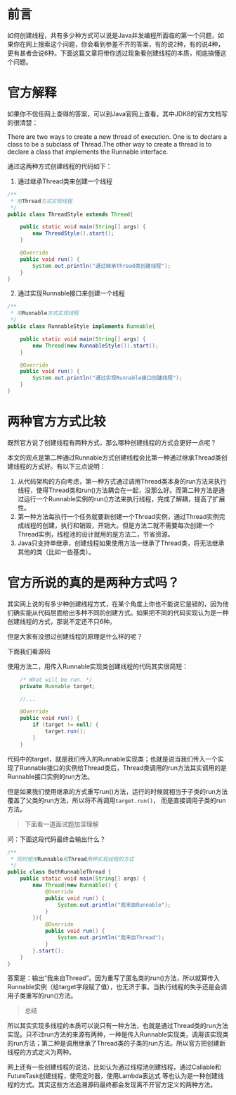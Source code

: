 # 前言

如何创建线程，共有多少种方式可以说是Java并发编程所面临的第一个问题，如果你在网上搜索这个问题，你会看到参差不齐的答案，有的说2种，有的说4种，更有甚者会说6种。下面这篇文章将带你透过现象看创建线程的本质，彻底搞懂这个问题。

# 官方解释

如果你不信任网上查得的答案，可以到Java官网上查看，其中JDK8的官方文档写的很清楚：

There are two ways to create a new thread of execution. One is to declare a class to be a subclass of Thread.The other way to create a thread is to declare a class that implements the Runnable interface.

通过这两种方式创建线程的代码如下：

1. 通过继承Thread类来创建一个线程

```java
/**
 * 用Thread方式实现线程
 */
public class ThreadStyle extends Thread{

    public static void main(String[] args) {
        new ThreadStyle().start();
    }

    @Override
    public void run() {
        System.out.println("通过继承Thread类创建线程");
    }
}
```

2. 通过实现Runnable接口来创建一个线程

```java
/**
 * 用Runnable方式实现线程
 */
public class RunnableStyle implements Runnable{

    public static void main(String[] args) {
        new Thread(new RunnableStyle()).start();
    }

    @Override
    public void run() {
        System.out.println("通过实现Runnable接口创建线程");
    }
}
```

# 两种官方方式比较

既然官方说了创建线程有两种方式，那么哪种创建线程的方式会更好一点呢？

本文的观点是第二种通过Runnable方式创建线程会比第一种通过继承Thread类创建线程的方式好。有以下三点说明：

1. 从代码架构的方向考虑，第一种方式通过调用Thread类本身的run方法来执行线程，使得Thread类和run()方法耦合在一起，没那么好。而第二种方法是通过运行一个Runnable实例的run()方法来执行线程，完成了解耦，提高了扩展性。
2. 第一种方法每执行一个任务就要新创建一个Thread实例，通过Thread实例完成线程的创建，执行和销毁，开销大。但是方法二就不需要每次创建一个Thread实例，线程池的设计就用的是方法二，节省资源。
3. Java只支持单继承，创建线程如果使用方法一继承了Thread类，将无法继承其他的类（比如一些基类）。

#  官方所说的真的是两种方式吗？

其实网上说的有多少种创建线程方式，在某个角度上你也不能说它是错的，因为他们确实能从代码层面给出多种不同的创建方式。如果把不同的代码实现认为是一种创建线程的方式，那说不定还不只6种。

但是大家有没想过创建线程的原理是什么样的呢？

下面我们看源码

使用方法二，用传入Runnable实现类创建线程的代码其实很简短：

```java
    /* What will be run. */
    private Runnable target;

    //...

    @Override
    public void run() {
        if (target != null) {
            target.run();
        }
    }
```

代码中的target，就是我们传入的Runnable实现类；也就是说当我们传入一个实现了Runnable接口的实例给Thread类后，Thread类调用的run方法其实调用的是Runnable接口实例的run方法。

但是如果我们使用继承的方式重写run()方法，运行的时候就相当于子类的run方法覆盖了父类的run方法，所以将不再调用`target.run()`，
而是直接调用子类的run方法。

> 下面看一道面试题加深理解

问：下面这段代码最终会输出什么？

```java
/**
 * 同时使用Runnable和Thread两种实现线程的方式
 */
public class BothRunnableThread {
    public static void main(String[] args) {
        new Thread(new Runnable() {
            @Override
            public void run() {
                System.out.println("我来自Runnable");
            }
        }){
            @Override
            public void run() {
                System.out.println("我来自Thread");
            }
        }.start();
    }
}
```

答案是：输出“我来自Thread”。因为重写了匿名类的run()方法，所以就算传入Runnable实例（给target字段赋了值），也无济于事。当执行线程的失手还是会调用子类重写的run()方法。

> 总结

所以其实实现多线程的本质可以说只有一种方法，也就是通过Thread类的run方法实现。只不过run方法的来源有两种，一种是传入Runnable实现类，调用该实现类的run方法；第二种是调用继承了Thread类的子类的run方法。所以官方把创建新线程的方式定义为两种。

网上还有一些创建线程的说法，比如认为通过线程池创建线程，通过Callable和FutureTask创建线程，使用定时器，使用Lambda表达式 等也认为是一种创建线程的方式。其实这些方法追溯源码最终都会发现离不开官方定义的两种方法。